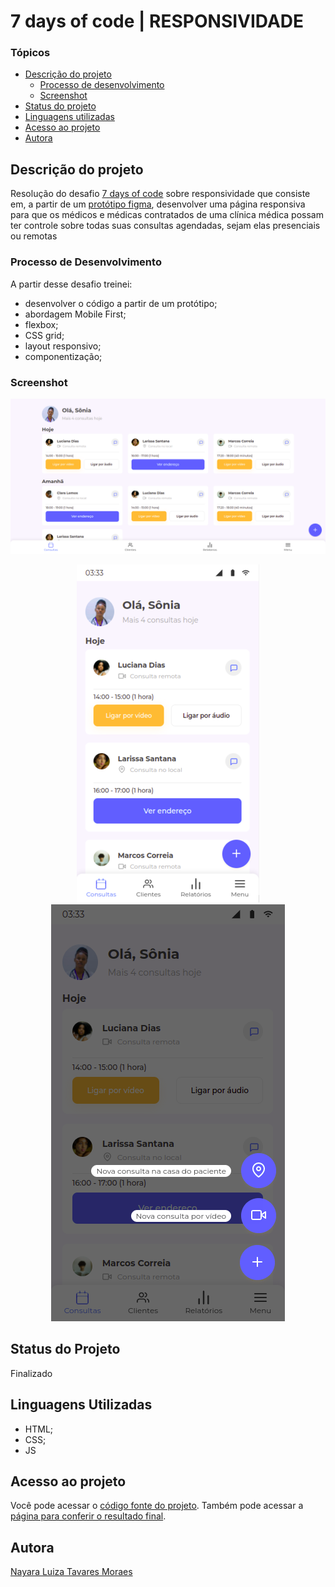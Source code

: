 # 7 days of code | RESPONSIVIDADE

### Tópicos

- [Descrição do projeto](#descrição-do-projeto)
    - [Processo de desenvolvimento](#processo-de-desenvolvimento)
    - [Screenshot](#screenshot)
- [Status do projeto](#status-do-projeto)
- [Linguagens utilizadas](#linguagens-utilizadas) 
- [Acesso ao projeto](#acesso-ao-projeto)
- [Autora](#autora)

## Descrição do projeto

Resolução do desafio [7 days of code](https://7daysofcode.io/) sobre responsividade que consiste em, a partir de um [protótipo figma](https://www.figma.com/file/4OjHFmeHAgfX2JpRymOeA0/7days---Responsividade?node-id=0%3A1), desenvolver uma página responsiva para que os médicos e médicas contratados de uma clínica médica possam ter controle sobre todas suas consultas agendadas, sejam elas presenciais ou remotas 

### Processo de Desenvolvimento
A partir desse desafio treinei: 
* desenvolver o código a partir de um protótipo;
* abordagem Mobile First;
* flexbox;
* CSS grid;
* layout responsivo;
* componentização;

### Screenshot
![screenshot desktop layout](./screenshot-desktop.png)

<div align="center">
  <img src="./screenshot-mobile.png" alt="Layout mobile">
  <img src="./screenshot-mobile-active.png" alt="Layout mobile menu ativo">
</div>

## Status do Projeto
Finalizado

## Linguagens Utilizadas
* HTML;
* CSS;
* JS

## Acesso ao projeto
Você pode acessar o [código fonte do projeto](https://github.com/nalutm/seven-days-of-code/tree/main/responsividade). Também pode acessar a [página para conferir o resultado final](https://seven-days-of-code-henna.vercel.app/).

## Autora
[Nayara Luiza Tavares Moraes](https://github.com/nalutm)